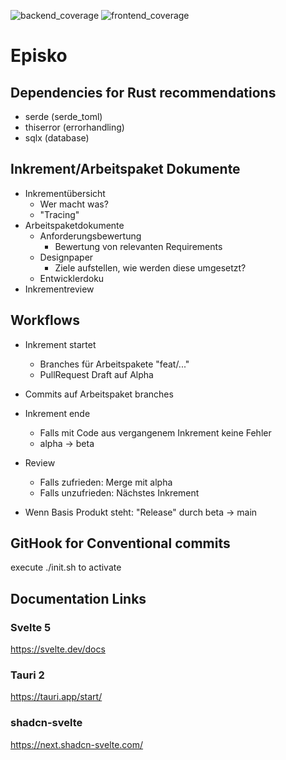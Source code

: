 ![backend_coverage](https://img.shields.io/endpoint?url=https://gist.githubusercontent.com/DefinitelyNotSimon13/6576287f91ca84ec0583a5ca2d5ec495/raw/coverage_backend.json)
![frontend_coverage](https://img.shields.io/endpoint?url=https://gist.githubusercontent.com/DefinitelyNotSimon13/6576287f91ca84ec0583a5ca2d5ec495/raw/coverage_frontend.json)

# Episko

## Dependencies for Rust recommendations
- serde (serde_toml)
- thiserror (errorhandling)
- sqlx (database)

##  Inkrement/Arbeitspaket Dokumente
- Inkrementübersicht
    - Wer macht was?
    - "Tracing"
- Arbeitspaketdokumente
    - Anforderungsbewertung
        - Bewertung von relevanten Requirements
    - Designpaper
        - Ziele aufstellen, wie werden diese umgesetzt?
    - Entwicklerdoku
- Inkrementreview

## Workflows
- Inkrement startet
    - Branches für Arbeitspakete "feat/..."
    - PullRequest Draft auf Alpha
- Commits auf Arbeitspaket branches
- Inkrement ende
    - Falls mit Code aus vergangenem Inkrement keine Fehler
    - alpha -> beta
- Review
    - Falls zufrieden: Merge mit alpha
    - Falls unzufrieden: Nächstes Inkrement 

- Wenn Basis Produkt steht: "Release" durch beta -> main

## GitHook for Conventional commits

execute ./init.sh to activate

## Documentation Links

### Svelte 5

https://svelte.dev/docs

### Tauri 2

https://tauri.app/start/

### shadcn-svelte

https://next.shadcn-svelte.com/
